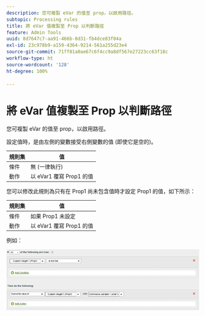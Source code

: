```yaml
---
description: 您可複製 eVar 的值至 prop，以啟用路徑。
subtopic: Processing rules
title: 將 eVar 值複製至 Prop 以判斷路徑
feature: Admin Tools
uuid: 8d7647c7-aa91-466b-8d31-fb4dce83f04a
exl-id: 23c978b9-a159-4364-9214-561a255d23e4
source-git-commit: 71ff81a0ae67c6f4cc9a8df567e27223cc63f18c
workflow-type: ht
source-wordcount: '128'
ht-degree: 100%

---
```


# 將 eVar 值複製至 Prop 以判斷路徑

您可複製 eVar 的值至 prop，以啟用路徑。

設定值時，是由左側的變數接受右側變數的值 (即使它是空的)。

| 規則集 | 值 |
|---|---|
| 條件 | 無 (一律執行) |
| 動作 | 以 eVar1 覆寫 Prop1 的值 |

您可以修改此規則為只有在 Prop1 尚未包含值時才設定 Prop1 的值，如下所示：

| 規則集 | 值 |
|---|---|
| 條件 | 如果 Prop1 未設定 |
| 動作 | 以 eVar1 覆寫 Prop1 的值 |

例如：

![](assets/overwrite-empty-prop.png)
